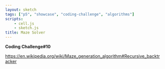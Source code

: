 ```yaml
---
layout: sketch
tags: ["p5", "showcase", "coding-challenge", "algorithms"]
scripts: 
    - cell.js
    - sketch.js
title: Maze Solver
---
```


**Coding Challenge#10**

<https://en.wikipedia.org/wiki/Maze_generation_algorithm#Recursive_backtracker>